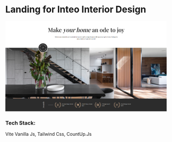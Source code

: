 # Landing for Inteo Interior Design

![HomePage](./assets/InteoHome.png)

### Tech Stack:
Vite Vanilla Js, Tailwind Css, CountUp.Js